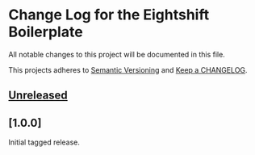 
# Change Log for the Eightshift Boilerplate
All notable changes to this project will be documented in this file.

This projects adheres to [Semantic Versioning](https://semver.org/) and [Keep a CHANGELOG](https://keepachangelog.com/).

## [Unreleased]

## [1.0.0]

Initial tagged release.

[Unreleased]: https://github.com/infinum/eightshift-boilerplate/compare/master...HEAD
